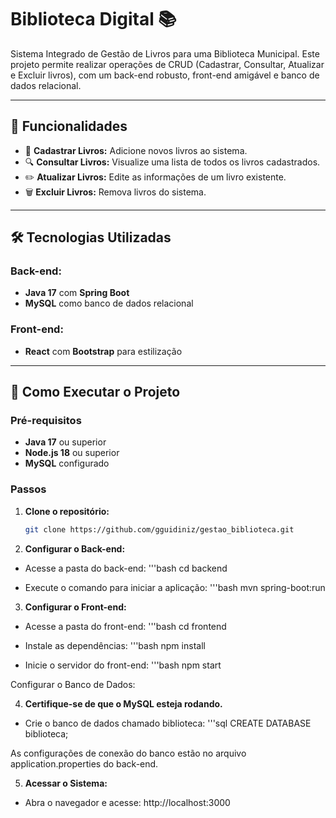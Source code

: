 # Biblioteca Digital 📚

Sistema Integrado de Gestão de Livros para uma Biblioteca Municipal. Este projeto permite realizar operações de CRUD (Cadastrar, Consultar, Atualizar e Excluir livros), com um back-end robusto, front-end amigável e banco de dados relacional.

---

## 🎯 Funcionalidades

- 📖 **Cadastrar Livros:** Adicione novos livros ao sistema.
- 🔍 **Consultar Livros:** Visualize uma lista de todos os livros cadastrados.
- ✏️ **Atualizar Livros:** Edite as informações de um livro existente.
- 🗑️ **Excluir Livros:** Remova livros do sistema.

---

## 🛠️ Tecnologias Utilizadas

### Back-end:
- **Java 17** com **Spring Boot**
- **MySQL** como banco de dados relacional

### Front-end:
- **React** com **Bootstrap** para estilização

---

## 🚀 Como Executar o Projeto

### Pré-requisitos
- **Java 17** ou superior
- **Node.js 18** ou superior
- **MySQL** configurado

### Passos

1. **Clone o repositório:**
   ```bash
   git clone https://github.com/gguidiniz/gestao_biblioteca.git

2. **Configurar o Back-end:**
- Acesse a pasta do back-end:
    '''bash
    cd backend

- Execute o comando para iniciar a aplicação:
    '''bash
    mvn spring-boot:run

3. **Configurar o Front-end:**
- Acesse a pasta do front-end:
    '''bash
    cd frontend

- Instale as dependências:
    '''bash
    npm install

- Inicie o servidor do front-end:
    '''bash
    npm start

Configurar o Banco de Dados:

4. **Certifique-se de que o MySQL esteja rodando.**
- Crie o banco de dados chamado biblioteca:
    '''sql
    CREATE DATABASE biblioteca;

As configurações de conexão do banco estão no arquivo application.properties do back-end.

5. **Acessar o Sistema:**
- Abra o navegador e acesse:
http://localhost:3000